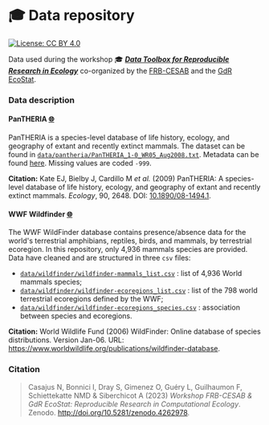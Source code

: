 # :mortar_board: Data repository

[![License: CC
BY 4.0](https://img.shields.io/badge/License-CC%20BY%204.0-lightgreen.svg)](https://choosealicense.com/licenses/cc-by-4.0/)


Data used during the workshop :mortar_board: 
[**_Data Toolbox for Reproducible Research in Ecology_**](https://rdatatoolbox.github.io) co-organized by the 
[FRB-CESAB](https://www.fondationbiodiversite.fr/en/about-the-foundation/le-cesab/) 
and the 
[GdR EcoStat](https://sites.google.com/site/gdrecostat/).


### Data description

#### PanTHERIA [:globe_with_meridians:](https://esajournals.onlinelibrary.wiley.com/doi/10.1890/08-1494.1)

PanTHERIA is a species-level database of life history, ecology, and geography of 
extant and recently extinct mammals. The dataset can be found in 
[`data/pantheria/PanTHERIA_1-0_WR05_Aug2008.txt`](https://raw.githubusercontent.com/rdatatoolbox/datarepo/main/data/pantheria/PanTHERIA_1-0_WR05_Aug2008.txt). Metadata can be found [here](https://esapubs.org/archive/ecol/E090/184/metadata.htm). 
Missing values are coded `-999`.

**Citation:** Kate EJ, Bielby J, Cardillo M _et al._ (2009) PanTHERIA: A 
species-level database of life history, ecology, and geography of extant and 
recently extinct mammals. _Ecology_, 90, 2648. DOI: [10.1890/08-1494.1](https://doi.org/10.1890/08-1494.1).


#### WWF Wildfinder [:globe_with_meridians:](https://www.worldwildlife.org/publications/wildfinder-database)

The WWF WildFinder database contains presence/absence data for the world's terrestrial amphibians, reptiles, birds, and mammals, by terrestrial ecoregion. In this repository, only 4,936 mammals species are provided. Data have cleaned and are structured in three `csv` files:

  - [`data/wildfinder/wildfinder-mammals_list.csv`](https://raw.githubusercontent.com/rdatatoolbox/datarepo/main/data/wildfinder/wildfinder-mammals_list.csv) : list of 4,936 World mammals species;
  - [`data/wildfinder/wildfinder-ecoregions_list.csv`](https://raw.githubusercontent.com/rdatatoolbox/datarepo/main/data/wildfinder/wildfinder-ecoregions_list.csv) : list of the 798 world terrestrial ecoregions defined by the WWF;
  - [`data/wildfinder/wildfinder-ecoregions_species.csv`](https://raw.githubusercontent.com/rdatatoolbox/datarepo/main/data/wildfinder/wildfinder-ecoregions_species.csv) : association between species and ecoregions.

**Citation:** World Wildlife Fund (2006) WildFinder: Online database of species distributions. Version Jan-06. URL: <https://www.worldwildlife.org/publications/wildfinder-database>.


### Citation

> Casajus N, Bonnici I, Dray S, Gimenez O, Guéry L, Guilhaumon F, Schiettekatte NMD & Siberchicot A (2023) *Workshop FRB-CESAB & GdR EcoStat: Reproducible Research in Computational Ecology*. Zenodo. <http://doi.org/10.5281/zenodo.4262978>.
